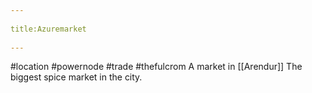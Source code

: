 --- 
title:Azuremarket 
---
#location #powernode #trade #thefulcrom
A market in  [[Arendur]]
The biggest spice market in the city.
